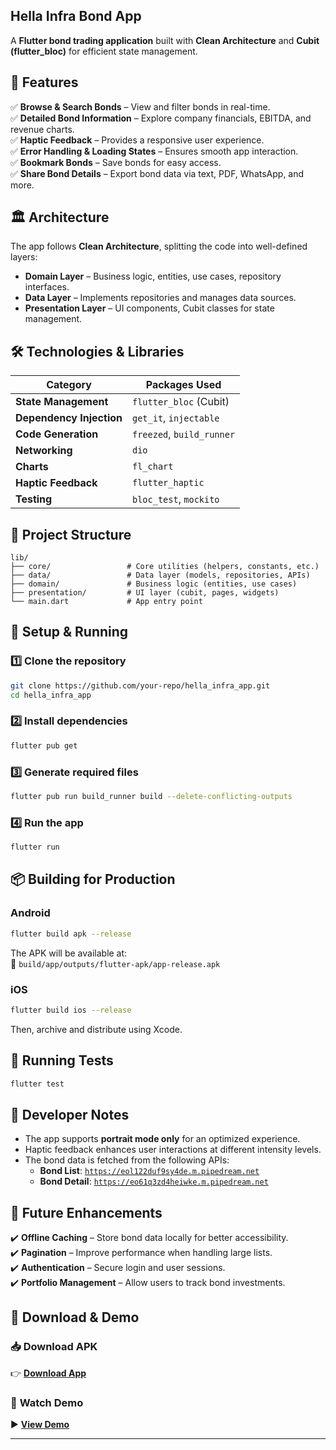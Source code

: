 ## Hella Infra Bond App

A **Flutter bond trading application** built with **Clean Architecture** and **Cubit (flutter_bloc)** for efficient state management.

## 🚀 Features

✅ **Browse & Search Bonds** – View and filter bonds in real-time.  
✅ **Detailed Bond Information** – Explore company financials, EBITDA, and revenue charts.  
✅ **Haptic Feedback** – Provides a responsive user experience.  
✅ **Error Handling & Loading States** – Ensures smooth app interaction.  
✅ **Bookmark Bonds** – Save bonds for easy access.  
✅ **Share Bond Details** – Export bond data via text, PDF, WhatsApp, and more.

## 🏛️ Architecture

The app follows **Clean Architecture**, splitting the code into well-defined layers:

- **Domain Layer** – Business logic, entities, use cases, repository interfaces.
- **Data Layer** – Implements repositories and manages data sources.
- **Presentation Layer** – UI components, Cubit classes for state management.

## 🛠️ Technologies & Libraries

| **Category**             | **Packages Used**         |
| ------------------------ | ------------------------- |
| **State Management**     | `flutter_bloc` (Cubit)    |
| **Dependency Injection** | `get_it`, `injectable`    |
| **Code Generation**      | `freezed`, `build_runner` |
| **Networking**           | `dio`                     |
| **Charts**               | `fl_chart`                |
| **Haptic Feedback**      | `flutter_haptic`          |
| **Testing**              | `bloc_test`, `mockito`    |

## 📂 Project Structure

```
lib/
├── core/                 # Core utilities (helpers, constants, etc.)
├── data/                 # Data layer (models, repositories, APIs)
├── domain/               # Business logic (entities, use cases)
├── presentation/         # UI layer (cubit, pages, widgets)
└── main.dart             # App entry point
```

## 🚀 Setup & Running

### 1️⃣ Clone the repository

```sh
git clone https://github.com/your-repo/hella_infra_app.git
cd hella_infra_app
```

### 2️⃣ Install dependencies

```sh
flutter pub get
```

### 3️⃣ Generate required files

```sh
flutter pub run build_runner build --delete-conflicting-outputs
```

### 4️⃣ Run the app

```sh
flutter run
```

## 📦 Building for Production

### Android

```sh
flutter build apk --release
```

The APK will be available at:  
📁 `build/app/outputs/flutter-apk/app-release.apk`

### iOS

```sh
flutter build ios --release
```

Then, archive and distribute using Xcode.

## 🧪 Running Tests

```sh
flutter test
```

## 📌 Developer Notes

- The app supports **portrait mode only** for an optimized experience.
- Haptic feedback enhances user interactions at different intensity levels.
- The bond data is fetched from the following APIs:
  - **Bond List**: [`https://eol122duf9sy4de.m.pipedream.net`](https://eol122duf9sy4de.m.pipedream.net)
  - **Bond Detail**: [`https://eo61q3zd4heiwke.m.pipedream.net`](https://eo61q3zd4heiwke.m.pipedream.net)

## 🚀 Future Enhancements

✔️ **Offline Caching** – Store bond data locally for better accessibility.  
✔️ **Pagination** – Improve performance when handling large lists.  
✔️ **Authentication** – Secure login and user sessions.  
✔️ **Portfolio Management** – Allow users to track bond investments.

## 📲 Download & Demo

### 📥 **Download APK**

👉 [**Download App**](https://your-link-to-apk.com)

### 🎥 **Watch Demo**

▶️ [**View Demo**](https://your-link-to-demo.com)

---
